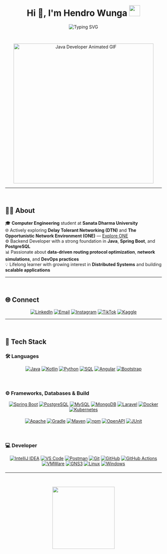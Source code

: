 <!-- Profile Heading with Typing Animation -->
<h1 align="center">Hi 👋, I'm Hendro Wunga <img src="https://media.giphy.com/media/hvRJCLFzcasrR4ia7z/giphy.gif" width="35px"></h1>  
<p align="center">
  <img src="https://readme-typing-svg.demolab.com?lines=Computer+Engineering+Student;DevOps+Practitioner;Backend+Developer;DTN+%26+Network+Simulations&center=true&width=500&height=45&color=36BCF7&vCenter=true&pause=1000&size=22" alt="Typing SVG" />
</p>  
</br>

<p align="center">
  <img src="https://media.giphy.com/media/qgQUggAC3Pfv687qPC/giphy.gif" width="450px" alt="Java Developer Animated GIF" />
</p>

---
</br>

## 🧑‍💻 About

🎓 **Computer Engineering** student at **Sanata Dharma University**  
🌐 Actively exploring **Delay Tolerant Networking (DTN)** and **The Opportunistic Network Environment (ONE)** — [Explore ONE](https://akeranen.github.io/the-one/)  
⚙️ Backend Developer with a strong foundation in **Java**, **Spring Boot**, and **PostgreSQL**  
📊 Passionate about **data-driven routing protocol optimization**, **network simulations**, and **DevOps practices**  
💡 Lifelong learner with growing interest in **Distributed Systems** and building **scalable applications**


---
</br>

## 🌐 Connect  
<p align="center">
  <a href="https://www.linkedin.com/in/hendro-wunga-91b5a5258/"><img src="https://img.shields.io/badge/LinkedIn-0A66C2?style=for-the-badge&logo=linkedin&logoColor=white" alt="LinkedIn"/></a>  
  <a href="mailto:hendrowunga073@gmail.com"><img src="https://img.shields.io/badge/Email-EA4335?style=for-the-badge&logo=gmail&logoColor=white" alt="Email"/></a>  
  <a href="https://www.instagram.com/hendrowunga7/"><img src="https://img.shields.io/badge/Instagram-E4405F?style=for-the-badge&logo=instagram&logoColor=white" alt="Instagram"/></a>  
  <a href="https://www.tiktok.com/@hend_tech"><img src="https://img.shields.io/badge/TikTok-000000?style=for-the-badge&logo=tiktok&logoColor=white" alt="TikTok"/></a>  
  <a href="https://www.kaggle.com/hendrowunga"><img src="https://img.shields.io/badge/Kaggle-20BEFF?style=for-the-badge&logo=kaggle&logoColor=white" alt="Kaggle"/></a>  
</p>  


---
</br>

## 🚀 Tech Stack  

### 🛠️ Languages  
<p align="center" style="margin-bottom: 20px;">
  <a href="https://docs.oracle.com/javase/tutorial/"><img alt="Java" src="https://img.shields.io/badge/Java-ED8B00?style=for-the-badge&logo=java&logoColor=white" /></a>
  <a href="https://kotlinlang.org/docs/home.html"><img alt="Kotlin" src="https://img.shields.io/badge/Kotlin-7F52FF?style=for-the-badge&logo=kotlin&logoColor=white" /></a>
  <a href="https://docs.python.org/3/"><img alt="Python" src="https://img.shields.io/badge/Python-3776AB?style=for-the-badge&logo=python&logoColor=white" /></a>
  <a href="https://www.postgresql.org/docs/"><img alt="SQL" src="https://img.shields.io/badge/SQL-07405E?style=for-the-badge&logo=postgresql&logoColor=white" /></a>
  <a href="https://angular.io/docs"><img alt="Angular" src="https://img.shields.io/badge/Angular-DD0031?style=for-the-badge&logo=angular&logoColor=white" /></a>
  <a href="https://getbootstrap.com/docs/5.0/getting-started/introduction/"><img alt="Bootstrap" src="https://img.shields.io/badge/Bootstrap-7952B3?style=for-the-badge&logo=bootstrap&logoColor=white" /></a>
</p>  
</br>

### ⚙️ Frameworks, Databases & Build 
<p align="center" style="margin-bottom: 20px;">
  <a href="https://docs.spring.io/spring-boot/docs/current/reference/html/"><img alt="Spring Boot" src="https://img.shields.io/badge/Spring_Boot-6DB33F?style=for-the-badge&logo=spring-boot&logoColor=white" /></a>
  <a href="https://www.postgresql.org/docs/"><img alt="PostgreSQL" src="https://img.shields.io/badge/PostgreSQL-316192?style=for-the-badge&logo=postgresql&logoColor=white" /></a>
  <a href="https://dev.mysql.com/doc/"><img alt="MySQL" src="https://img.shields.io/badge/MySQL-4479A1?style=for-the-badge&logo=mysql&logoColor=white" /></a>
  <a href="https://www.mongodb.com/docs/"><img alt="MongoDB" src="https://img.shields.io/badge/MongoDB-47A248?style=for-the-badge&logo=mongodb&logoColor=white" /></a>
  <a href="https://laravel.com/docs"><img alt="Laravel" src="https://img.shields.io/badge/Laravel-F05340?style=for-the-badge&logo=laravel&logoColor=white" /></a>
  <a href="https://docs.docker.com/"><img alt="Docker" src="https://img.shields.io/badge/Docker-0DB7ED?style=for-the-badge&logo=docker&logoColor=white" /></a>
  <a href="https://kubernetes.io/docs/home/"><img alt="Kubernetes" src="https://img.shields.io/badge/Kubernetes-326CE5?style=for-the-badge&logo=kubernetes&logoColor=white" /></a>
</p>
<p align="center" style="margin-bottom: 20px;">
  <a href="https://httpd.apache.org/docs/"><img alt="Apache" src="https://img.shields.io/badge/Apache-D22128?style=for-the-badge&logo=apache&logoColor=white" /></a>
  <a href="https://docs.gradle.org/current/userguide/userguide.html"><img alt="Gradle" src="https://img.shields.io/badge/Gradle-02303A?style=for-the-badge&logo=gradle&logoColor=white" /></a>
  <a href="https://maven.apache.org/guides/index.html"><img alt="Maven" src="https://img.shields.io/badge/Maven-C71A36?style=for-the-badge&logo=apache-maven&logoColor=white" /></a>
  <a href="https://docs.npmjs.com/"><img alt="npm" src="https://img.shields.io/badge/npm-CB3837?style=for-the-badge&logo=npm&logoColor=white" /></a>
  <a href="https://swagger.io/docs/specification/about/"><img alt="OpenAPI" src="https://img.shields.io/badge/OpenAPI-6BA539?style=for-the-badge&logo=openapiinitiative&logoColor=white" /></a>
  <a href="https://junit.org/junit5/docs/current/user-guide/"><img alt="JUnit" src="https://img.shields.io/badge/JUnit-25A162?style=for-the-badge&logo=java&logoColor=white" /></a>
</p>  
</br>

### 💻 Developer  
<p align="center" style="margin-bottom: 20px;">
  <a href="https://www.jetbrains.com/idea/documentation/"><img alt="IntelliJ IDEA" src="https://img.shields.io/badge/IntelliJ_IDEA-000000?style=for-the-badge&logo=intellij-idea&logoColor=white" /></a>
  <a href="https://code.visualstudio.com/docs"><img alt="VS Code" src="https://img.shields.io/badge/VS_Code-0078D4?style=for-the-badge&logo=visual-studio-code&logoColor=white" /></a>
  <a href="https://learning.postman.com/docs/getting-started/introduction/"><img alt="Postman" src="https://img.shields.io/badge/Postman-FF6C37?style=for-the-badge&logo=postman&logoColor=white" /></a>
  <a href="https://git-scm.com/doc"><img alt="Git" src="https://img.shields.io/badge/Git-F05032?style=for-the-badge&logo=git&logoColor=white" /></a>
  <a href="https://docs.github.com/"><img alt="GitHub" src="https://img.shields.io/badge/GitHub-181717?style=for-the-badge&logo=github&logoColor=white" /></a>
  <a href="https://docs.github.com/actions"><img alt="GitHub Actions" src="https://img.shields.io/badge/GitHub_Actions-2088FF?style=for-the-badge&logo=github-actions&logoColor=white" /></a>
  <a href="https://docs.vmware.com/en/VMware-Workstation-Pro/index.html"><img alt="VMWare" src="https://img.shields.io/badge/VMWare_Workstation_Pro-607078?style=for-the-badge&logo=vmware&logoColor=white" /></a>
  <a href="https://docs.gns3.com/"><img alt="GNS3" src="https://img.shields.io/badge/GNS3-007ACC?style=for-the-badge&logo=gns3&logoColor=white" /></a>
  <a href="https://ubuntu.com/tutorials"><img alt="Linux" src="https://img.shields.io/badge/Linux-FCC624?style=for-the-badge&logo=linux&logoColor=black" /></a>
  <a href="https://learn.microsoft.com/en-us/windows/"><img alt="Windows" src="https://img.shields.io/badge/Windows-0078D6?style=for-the-badge&logo=windows&logoColor=white" /></a>
</p>


---
</br>

<p align="center">
  <img src="https://github-readme-stats.vercel.app/api?username=hendrowunga&show_icons=true&theme=radical&hide=stars&count_private=true&bg_color=000000&title_color=00bfff&text_color=ffffff&icon_color=00bfff" height="200"/>
</p>



</br>

